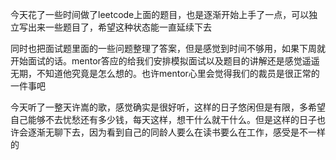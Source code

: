 今天花了一些时间做了leetcode上面的题目，也是逐渐开始上手了一点，可以独立写出来一些题目了，希望这种状态能一直延续下去

同时也把面试题里面的一些问题整理了答案，但是感觉到时间不够用，如果下周就开始面试的话。mentor答应的给我们安排模拟面试以及题目的讲解还是感觉遥遥无期，不知道他究竟是怎么想的。也许mentor心里会觉得我们的裁员是很正常的一件事吧

今天听了一整天许嵩的歌，感觉确实是很好听，这样的日子悠闲但是有限，多希望自己能够不去忧愁还有多少钱，每天这样，想干什么就干什么。但是这样的日子也许会逐渐无聊下去，因为看到自己的同龄人要么在读书要么在工作，感受是不一样的